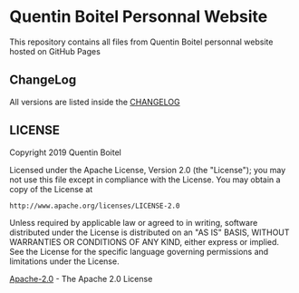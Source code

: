 # Quentin Boitel Personnal Website

This repository contains all files from Quentin Boitel personnal website hosted on GitHub Pages

## ChangeLog

All versions are listed inside the [CHANGELOG](https://www.github.com/qbtl/qbtl.github.io/blob/master/CHANGELOG.md)

## LICENSE

Copyright 2019 Quentin Boitel

Licensed under the Apache License, Version 2.0 (the "License");
you may not use this file except in compliance with the License.
You may obtain a copy of the License at

    http://www.apache.org/licenses/LICENSE-2.0

Unless required by applicable law or agreed to in writing, software
distributed under the License is distributed on an "AS IS" BASIS,
WITHOUT WARRANTIES OR CONDITIONS OF ANY KIND, either express or implied.
See the License for the specific language governing permissions and
limitations under the License.

[Apache-2.0](https://apache.org/licenses/LICENSE-2.0) - The Apache 2.0 License